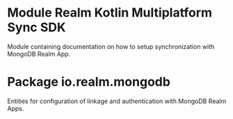 # Module Realm Kotlin Multiplatform Sync SDK

Module containing documentation on how to setup synchronization with MongoDB Realm App.

# Package io.realm.mongodb

Entities for configuration of linkage and authentication with MongoDB Realm Apps.

